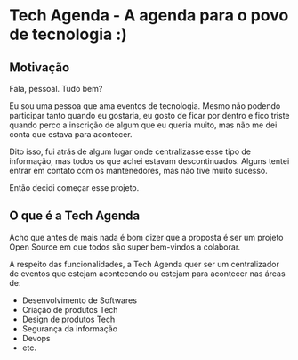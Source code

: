 # Tech Agenda - A agenda para o povo de tecnologia :) 

## Motivação

Fala, pessoal. Tudo bem? 

Eu sou uma pessoa que ama eventos de tecnologia. Mesmo não podendo participar tanto quando eu gostaria, eu gosto de ficar por dentro e fico triste quando perco a inscrição de algum que eu queria muito, mas não me dei conta que estava para acontecer. 

Dito isso, fui atrás de algum lugar onde centralizasse esse tipo de informação, mas todos os que achei estavam descontinuados. Alguns tentei entrar em contato com os mantenedores, mas não tive muito sucesso. 

Então decidi começar esse projeto.

## O que é a Tech Agenda 

Acho que antes de mais nada é bom dizer que a proposta é ser um projeto Open Source em que todos são super bem-vindos a colaborar. 

A respeito das funcionalidades, a Tech Agenda quer ser um centralizador de eventos que estejam acontecendo ou estejam para acontecer nas áreas de:
- Desenvolvimento de Softwares 
- Criação de produtos Tech 
- Design de produtos Tech 
- Segurança da informação 
- Devops 
- etc. 

